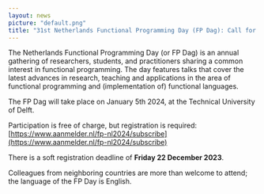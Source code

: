 ```yaml
---
layout: news
picture: "default.png"
title: "31st Netherlands Functional Programming Day (FP Dag): Call for Participation"
---
```


The Netherlands Functional Programming Day (or FP Dag) is an annual gathering of researchers, students, and practitioners sharing a common interest in functional programming. The day features talks that cover the latest advances in research, teaching and applications in the area of functional programming and (implementation of) functional languages. 

The FP Dag will take place on January 5th 2024, at the Technical University of Delft. 

Participation is free of charge, but registration is required: [https://www.aanmelder.nl/fp-nl2024/subscribe](https://www.aanmelder.nl/fp-nl2024/subscribe)

There is a soft registration deadline of **Friday 22 December 2023**.

Colleagues from neighboring countries are more than welcome to attend; the language of the FP Day is English.